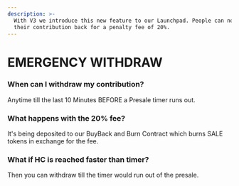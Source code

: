 ```yaml
---
description: >-
  With V3 we introduce this new feature to our Launchpad. People can now claim
  their contribution back for a penalty fee of 20%.
---
```


# EMERGENCY WITHDRAW

### When can I withdraw my contribution?

Anytime till the last 10 Minutes BEFORE a Presale timer runs out.

### What happens with the 20% fee?

It's being deposited to our BuyBack and Burn Contract which burns SALE tokens in exchange for the fee.

### What if HC is reached faster than timer?

Then you can withdraw till the timer would run out of the presale.
